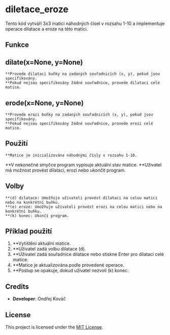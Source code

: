 # diletace_eroze
Tento kód vytváří 3x3 matici náhodných čísel v rozsahu 1-10 a implementuje operace dilatace a eroze na této matici.
## Funkce
## dilate(x=None, y=None)

    **Provede dilataci buňky na zadaných souřadnicích (x, y), pokud jsou specifikovány.
    **Pokud nejsou specifikovány žádné souřadnice, provede dilataci celé matice.

## erode(x=None, y=None)

    **Provede erozi buňky na zadaných souřadnicích (x, y), pokud jsou specifikovány.
    **Pokud nejsou specifikovány žádné souřadnice, provede erozi celé matice.

## Použití

    **Matice je inicializována náhodnými čísly v rozsahu 1-10.
   **V nekonečné smyčce program vypisuje aktuální stav matice.
    **Uživatel má možnost provést dilataci, erozi nebo ukončit program.

## Volby

    **(d) dilatace: Umožňuje uživateli provést dilataci na celou matici nebo na konkrétní buňku.
    **(e) eroze: Umožňuje uživateli provést erozi na celou matici nebo na konkrétní buňku.
    **(k) konec: Ukončí program.

## Příklad použití
 
1.   **Vytištění aktuální matice.
2.   **Uživatel zadá volbu dilatace (d).
3.   **Uživatel zadá souřadnice dilatace nebo stiskne Enter pro dilataci celé matice.
4.   **Matice je aktualizována podle provedené operace.
5.   **Postup se opakuje, dokud uživatel nezvolí (k) konec.
## Credits

- **Developer**: Ondřej Kováč

## License

This project is licensed under the [MIT License](LICENSE).
